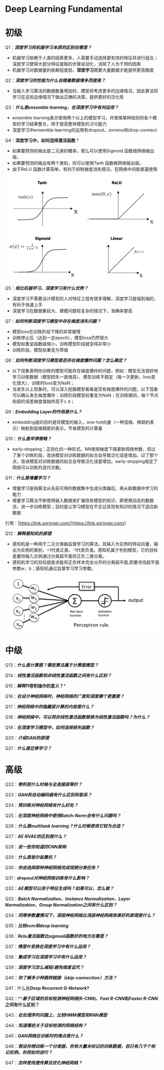 # Deep Learning Fundamental

# 初级

Q1：***深度学习和机器学习本质的区别在哪里？***

- 机器学习依赖于人类的因素更多，人需要手动选择更有效的特征并进行组合；深度学习使得大部分特征提取的步骤自动化，消除了人为干预的因素
- 机器学习对数据量的依赖程度低，**深度学习**需要大量数据才能提供更高精度

Q2：***深度学习的性能为什么会随着数据增多而提高？***

- 当输入学习算法的数据数量增加时，模型将考虑更多的边缘情况，因此算法将学习在这些边缘情况下做出正确的决策，提供更好的泛化性

Q3：***什么是ensemble learning，在深度学习中有何运用？***

- ensemble learning表示使用两个以上的模型学习，并使用某种规则将各个模型的学习结果整合，用于提高整体模型的*泛化*能力
- 深度学习中ensemble learning的运用有dropout、zoneout和drop-connect

Q4：**深度学习中，如何选择激活函数**？

- 如果要预测的输出是二元类的概率，那么可以使用Sigmoid 函数做网络输出层。
- 如果要预测的输出有两个类别，则可以使用Tanh 函数做网络输出层。
- 由于ReLU 函数计算简单，有利于抑制梯度消失情况，在网络中间层普遍使用

![Untitled](Deep%20Learning%20Fundamental%20f3253e927eb9461c9738fbc1e8ca2339/Untitled.png)

Q5：***相比机器学习，深度学习有什么优势？***

- 深度学习不需要设计模型的人对特征工程有很多理解，深度学习是端到端的，有利于快速上手
- 深度学习在数据集较大、建模问题较复杂的情况下，准确率更高

Q7：***如何判断深度学习模型中存在梯度消失问题？***

- 模型loss在训练阶段下降的非常缓慢
- 训练停止后（达到一定epoch），模型loss仍然很大
- 模型权重呈指数级缩小，训练模型阶段就变得非常小
- 训练阶段，模型权重变为零值

Q8：***如何判断深度学习模型是否存在梯度爆炸问题？怎么确定？***

- 以下现象表明你训练的模型可能存在梯度爆炸的问题，例如：模型无法很好地学习训练数据（模型损失一直很高）、模型训练不稳定（每一次更新，loss变化很大）、训练时loss变为NaN；
- 当发生以上现象时，可以深入挖掘模型看看是否有梯度爆炸的问题，以下现象可以确认发生梯度爆炸：训练阶段模型权重变为NaN；在训练期间，每个节点和层的误差梯度值始终高于`1.0`；

Q9：***Embedding Layer的作用是什么？***

- embedding层的目的是将模型的输入，one-hot向量（一种高维、稀疏的表示）映射到低维稠密的表示，节省模型的计算量

Q10：***什么是早停策略？***

- early-stopping：正则化的一种形式。NN使用梯度下降更新网络参数，但过了某个训练阶段，改进模型对训练数据的拟合会导致泛化误差增加。过了那个点，改进模型对训练数据的拟合会导致泛化误差增加。early-stopping规定了网络可以训练的迭代次数。

Q11：***什么是增量学习？***

- 增量学习是指算法从先前可用的数据集中生成分类器后，再从新数据中学习的能力
- 增量学习算法不断使用输入数据来扩展现有模型的知识，即使用动态的数据流，进一步训练模型；目的是让学习模型在不忘记其现有知识的情况下适应新数据

引用：[https://link.springer.com/](https://link.springer.com/)

Q12：***解释感知机的原理***

- 感知机是一种用于二元分类器监督学习的算法。其输入为实例的特征向量，输出为实例的类别，+1代表正类，-1代表负类。感知机属于判别模型，它的目标是要将输入实例通过分离超平面将正负二类分离。
- 感知机学习的目标就是求能将正负样本完全分开的分离超平面,即要寻找超平面参数w，b；感知机通过监督学习学习参数。

![Untitled](Deep%20Learning%20Fundamental%20f3253e927eb9461c9738fbc1e8ca2339/Untitled%201.png)

# 中级

Q13：***什么是计算图？哪些算法属于计算图模型？***

Q14：***线性激活函数和非线性激活函数之间有什么区别？***

Q15：***解释1*1卷积操作的意义？***

Q16：***在设计神经网络时，神经网络的广度和深度哪个更重要？***

Q17：***神经网络中的隐藏层计算的内容是什么？***

Q18：***神经网络中，可以将非线性激活函数替换为线性激活函数吗？为什么？***

Q19：***在深度学习模型中，如何选择损失函数？***

Q20：***介绍GAN的原理***

Q21：***什么是迁移学习？***

# 高级

Q22：***卷积层什么时候与全连接层等价？***

Q23：***GAN和自动编码器有什么区别和联系？***

Q24：***预训练对神经网络有什么好处？***

Q25：***在深度神经网络中使用Batch-Norm会有什么问题吗？***

Q26：***什么是multitask learning？什么时候使用它较为合适？***

Q27：***AE与VAE的区别是什么？***

Q28：***说一些你知道的CNN架构***

Q29：***什么是玻尔兹曼机？***

Q30：***你会选择那种神经网络完成视频分类任务？***

Q31：***dropout对神经网络训练有什么影响？***

Q32：***AE模型可以用于特征生成吗？如果可以，怎么做？***

Q33：***Batch Normalization、Instance Normalization、Layer Normalization、Group Normalization之间有什么区别？***

Q34：***同等参数量情况下，深层神经网络比浅层神经网络效果好的原理是什么？***

Q35：***比较svm和deep learning***

Q36：***Relu激活函数比sigmoid函数好的地方在哪里？***

Q37：***傅里叶变换在深度学习中有什么运用？***

Q38：***集成学习在深度学习中有什么运用？***

Q39：***深度学习怎么减轻/避免维度诅咒？***

Q40：***你了解多少种跳转链接（skip-connection）方法？***

Q41：什么是***Deep Recurrent Q-Network*?**

Q42：*****基于区域的目标检测神经网络*(R-CNN)、*Fast R-CNN*和*Faster R-CNN*之间有什么区别？**

Q43：***在处理序列问题上，比较HMM模型和RNN模型***

Q44：***知道哪些关于目标检测的网络结构？***

Q45：***GAN网络在训练时的难点是什么？***

Q46：***假设你想训练一个分类器，你有大量未标记的训练数据，但只有几千个标记实例。你将如何进行？***

Q47：***怎样使用遗传算法优化神经网络？***